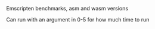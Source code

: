 
Emscripten benchmarks, asm and wasm versions

Can run with an argument in 0-5 for how much time to run

